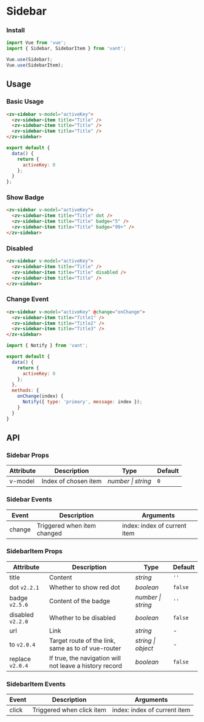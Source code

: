 # Sidebar

### Install

```js
import Vue from 'vue';
import { Sidebar, SidebarItem } from 'vant';

Vue.use(Sidebar);
Vue.use(SidebarItem);
```

## Usage

### Basic Usage

```html
<zv-sidebar v-model="activeKey">
  <zv-sidebar-item title="Title" />
  <zv-sidebar-item title="Title" />
  <zv-sidebar-item title="Title" />
</zv-sidebar>
```

```js
export default {
  data() {
    return {
      activeKey: 0
    };
  }
};
```

### Show Badge

```html
<zv-sidebar v-model="activeKey">
  <zv-sidebar-item title="Title" dot />
  <zv-sidebar-item title="Title" badge="5" />
  <zv-sidebar-item title="Title" badge="99+" />
</zv-sidebar>
```

### Disabled

```html
<zv-sidebar v-model="activeKey">
  <zv-sidebar-item title="Title" />
  <zv-sidebar-item title="Title" disabled />
  <zv-sidebar-item title="Title" />
</zv-sidebar>
```

### Change Event

```html
<zv-sidebar v-model="activeKey" @change="onChange">
  <zv-sidebar-item title="Title1" />
  <zv-sidebar-item title="Title2" />
  <zv-sidebar-item title="Title3" />
</zv-sidebar>
```

```js
import { Notify } from 'vant';

export default {
  data() {
    return {
      activeKey: 0
    };
  },
  methods: {
    onChange(index) {
      Notify({ type: 'primary', message: index });
    }
  }
}
```

## API

### Sidebar Props

| Attribute | Description | Type | Default |
|------|------|------|------|
| v-model | Index of chosen item | *number \| string* | `0` |

### Sidebar Events

| Event | Description | Arguments |
|------|------|------|
| change | Triggered when item changed | index: index of current item |

### SidebarItem Props

| Attribute | Description | Type | Default |
|------|------|------|------|
| title | Content | *string* | `''` |
| dot `v2.2.1` | Whether to show red dot | *boolean* | `false` |
| badge `v2.5.6` | Content of the badge | *number \| string* | `''` |
| disabled `v2.2.0` | Whether to be disabled | *boolean* | `false` |
| url | Link | *string* | - |
| to `v2.0.4` | Target route of the link, same as to of vue-router | *string \| object* | - |
| replace `v2.0.4` | If true, the navigation will not leave a history record | *boolean* | `false` |

### SidebarItem Events

| Event | Description | Arguments |
|------|------|------|
| click | Triggered when click item | index: index of current item |
